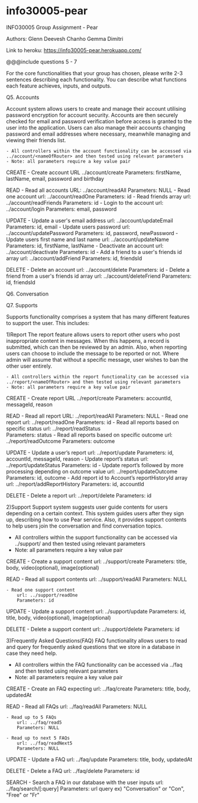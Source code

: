 # info30005-pear

INFO30005 Group Assignment - Pear

Authors: Glenn Deevesh Chanho Gemma Dimitri

Link to heroku:
https://info30005-pear.herokuapp.com/

@@@include questions 5 - 7

For the core functionalities that your group has chosen, please write 2-3 sentences describing each functionality. You can describe what functions each feature achieves, inputs, and outputs.

Q5. Accounts

Account system allows users to create and manage their account utilising password encryption for account security. Accounts are then securely checked for email and password verification before access is granted to the user into the application. Users can also manage their accounts changing password and email addresses where necessary, meanwhile managing and viewing their friends list.

	- All controllers within the account functionality can be accessed via ../account/<nameOfRouter> and then tested using relevant parameters
	- Note: all parameters require a key value pair

CREATE
	- Create account
		URL ../account/create
		Parameters: firstName, lastName, email, password and birthday

READ
	- Read all accounts
		URL: ../account/readAll
		Parameters: NULL
	- Read one account
		url: ../account/readOne
		Parameters: id
	- Read friends array
		url: ../account/readFriends
		Parameters: id
	- Login to the account
		url: ../account/login
		Parameters: email, password

UPDATE
	- Update a user's email address
		url: ../account/updateEmail
		Parameters: id, email
	- Update users password
		url: ../account/updatePassword
		Parameters: id, password, newPassword
	- Update users first name and last name
		url: ../account/updateName
		Parameters: id, firstName, lastName
	- Deactivate an account
		url: ../account/deactivate
		Parameters: id
	- Add a friend to a user's friends id array
		url: ../account/addFriend
		Parameters: id, friendsId

DELETE
	- Delete an account
		url: ../account/delete
		Parameters: id
	- Delete a friend from a user's friends id array
		url: ../account/deleteFriend
		Parameters: id, friendsId

Q6. Conversation


Q7. Supports

Supports functionality comprises a system that has many different features to support the user. This includes:

1)Report
	The report feature allows users to report other users who post inappropriate content in messages. When this happens, a record is submitted, which can then be reviewed by an admin.
	Also, when reporting users can choose to include the message to be reported or not. Where admin will assume that without a specific message, user wishes to ban the other user entirely.

	- All controllers within the report functionality can be accessed via ../report/<nameOfRouter> and then tested using relevant parameters
	- Note: all parameters require a key value pair

CREATE
	- Create report
		URL ../report/create
		Parameters: accountId, messageId, reason

READ
	- Read all report
		URL: ../report/readAll
		Parameters: NULL
	- Read one report
		url: ../report/readOne
		Parameters: id
	- Read all reports based on specific status
		url: ../report/readStatus  
		Parameters: status
	- Read all reports based on specific outcome
		url: ../report/readOutcome
		Parameters: outcome

UPDATE
	- Update a user’s report
		url: ../report/update
		Parameters: id, accountId, messageId, reason
	- Update report’s status
		url: ../report/updateStatus
		Parameters: id
	- Update report’s followed by more processing depending on outcome value
		url: ../report/updateOutcome
		Parameters: id, outcome
	- Add report id to Account’s reportHistoryId array
		url: ../report/addReportHistory
		Parameters: id, accountId

DELETE
	- Delete a report
		url: ../report/delete
		Parameters: id

2)Support
Support system suggests user guide contents for users depending on a certain context. This system guides users after they sign up, describing how to use Pear service. Also, it provides support contents to help users join the conversation and find conversation topics.

- All controllers within the support functionality can be accessed via ../support/<nameOfRouter> and then tested using relevant parameters
- Note: all parameters require a key value pair

CREATE
	- Create a support content
		url: ../support/create
	 	Parameters: title, body, video(optional), image(optional)

READ
	- Read all support contents
		url: ../support/readAll
		Parameters: NULL

	- Read one support content
		url: ../support/readOne
		Parameters: id

UPDATE
	- Update a support content
		url: ../support/update
		Parameters: id, title, body, video(optional), image(optional)

DELETE
	- Delete a support content
		url: ../support/delete
		Parameters: id

3)Frequently Asked Questions(FAQ)
FAQ functionality allows users to read and query for frequently asked questions that we store in a database in case they need help.

- All controllers within the FAQ functionality can be accessed via ../faq <nameOfRouter> and then tested using relevant parameters
- Note: all parameters require a key value pair

CREATE
	- Create an FAQ expecting
		url: ../faq/create
	 	Parameters: title, body, updatedAt

READ
	- Read all FAQs
		url: ../faq/readAll
		Parameters: NULL

	- Read up to 5 FAQs
		url: ../faq/read5
		Parameters: NULL

	- Read up to next 5 FAQs
		url: ../faq/readNext5
		Parameters: NULL

UPDATE
	- Update a FAQ
		url: ../faq/update
		Parameters: title, body, updatedAt

DELETE
	- Delete a FAQ
		url: ../faq/delete
		Parameters: id

SEARCH
	- Search a FAQ in our database with the user inputs
		url: ../faq/search/[:query]
		Parameters: url query ex) "Conversation" or "Con", "Free" or "Fr"
